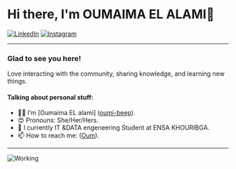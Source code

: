 
# Hi there, I'm OUMAIMA EL ALAMI👋

[![LinkedIn](https://img.shields.io/badge/LinkedIn-0A66C2?style=flat-square&logo=linkedin&logoColor=white)](https://www.linkedin.com/in/yourprofile/)
[![Instagram](https://img.shields.io/badge/Instagram-E4405F?style=flat-square&logo=instagram&logoColor=white)](https://www.instagram.com/_.el_alami/)

---

### Glad to see you here!

Love interacting with the community, sharing knowledge, and learning new things.

#### Talking about personal stuff:
- 👨‍💻 I’m [Oumaima EL alami] ([oumi-beep](https://github.com/oumi-beep/)).
- 😍 Pronouns:  She/Her/Hers.
- 🏢 I currently IT &DATA engeneering Student at ENSA KHOURIBGA.
- 📫 How to reach me: ([Oum](mailto:elalami20202021@gmail.com)).

---

![Working](https://raw.githubusercontent.com/yourusername/yourusername/main/working-illustration.png)
